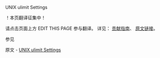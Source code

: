  UNIX ulimit Settings

 ！本页翻译征集中！

请点击页面上方 EDIT THIS PAGE 参与翻译。
详见：
[贡献指南]( https://github.com/whaleal/MongoDB-Manual-zh/blob/master/CONTRIBUTING.md )、
[原文链接](  https://docs.mongodb.com/manual/reference/ulimit/  )。

 参见

原文 - [UNIX ulimit Settings]( https://docs.mongodb.com/manual/reference/ulimit/ )

